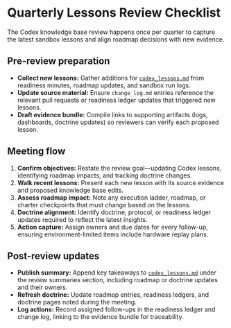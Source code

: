 # Quarterly Lessons Review Checklist

The Codex knowledge base review happens once per quarter to capture the latest sandbox lessons and align roadmap decisions with new evidence.

## Pre-review preparation
- **Collect new lessons:** Gather additions for [`codex_lessons.md`](codex_lessons.md) from readiness minutes, roadmap updates, and sandbox run logs.
- **Update source material:** Ensure `change_log.md` entries reference the relevant pull requests or readiness ledger updates that triggered new lessons.
- **Draft evidence bundle:** Compile links to supporting artifacts (logs, dashboards, doctrine updates) so reviewers can verify each proposed lesson.

## Meeting flow
1. **Confirm objectives:** Restate the review goal—updating Codex lessons, identifying roadmap impacts, and tracking doctrine changes.
2. **Walk recent lessons:** Present each new lesson with its source evidence and proposed knowledge base edits.
3. **Assess roadmap impact:** Note any execution ladder, roadmap, or charter checkpoints that must change based on the lessons.
4. **Doctrine alignment:** Identify doctrine, protocol, or readiness ledger updates required to reflect the latest insights.
5. **Action capture:** Assign owners and due dates for every follow-up, ensuring environment-limited items include hardware replay plans.

## Post-review updates
- **Publish summary:** Append key takeaways to [`codex_lessons.md`](codex_lessons.md) under the review summaries section, including roadmap or doctrine updates and their owners.
- **Refresh doctrine:** Update roadmap entries, readiness ledgers, and doctrine pages noted during the meeting.
- **Log actions:** Record assigned follow-ups in the readiness ledger and change log, linking to the evidence bundle for traceability.
